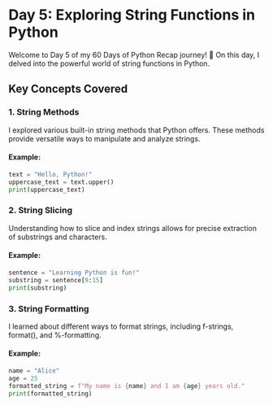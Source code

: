 # Day 5: Exploring String Functions in Python

Welcome to Day 5 of my 60 Days of Python Recap journey! 🚀 On this day, I delved into the powerful world of string functions in Python.

## Key Concepts Covered

### 1. String Methods
I explored various built-in string methods that Python offers. These methods provide versatile ways to manipulate and analyze strings.

#### Example:
```python
text = "Hello, Python!"
uppercase_text = text.upper()
print(uppercase_text)
```
### 2. String Slicing
Understanding how to slice and index strings allows for precise extraction of substrings and characters.

#### Example:
```python
sentence = "Learning Python is fun!"
substring = sentence[9:15]
print(substring)
```
### 3. String Formatting
I learned about different ways to format strings, including f-strings, format(), and %-formatting.

#### Example:
```python
name = "Alice"
age = 25
formatted_string = f"My name is {name} and I am {age} years old."
print(formatted_string)

